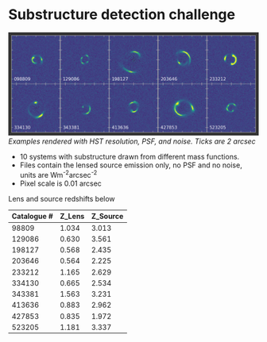 # Substructure detection challenge

![](index.png)
_Examples rendered with HST resolution, PSF, and noise. Ticks are 2 arcsec_

* 10 systems with substructure drawn from different mass functions.
* Files contain the lensed source emission only, no PSF and no noise, units are Wm<sup>-2</sup>arcsec<sup>-2</sup>
* Pixel scale is 0.01 arcsec

Lens and source redshifts below

| Catalogue # | Z_Lens | Z_Source |
| --- | --- | --- |
| 98809       | 1.034 | 3.013 |
| 129086      | 0.630 | 3.561 |
| 198127      | 0.568 | 2.435 |
| 203646      | 0.564 | 2.225 |
| 233212      | 1.165 | 2.629 |
| 334130      | 0.665 | 2.534 |
| 343381      | 1.563 | 3.231 |
| 413636      | 0.883 | 2.962 |
| 427853      | 0.835 | 1.972 |
| 523205      | 1.181 | 3.337 |
